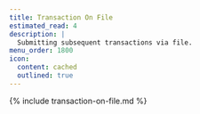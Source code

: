 ```yaml
---
title: Transaction On File
estimated_read: 4
description: |
  Submitting subsequent transactions via file.
menu_order: 1800
icon:
  content: cached
  outlined: true
---
```


{% include transaction-on-file.md %}
